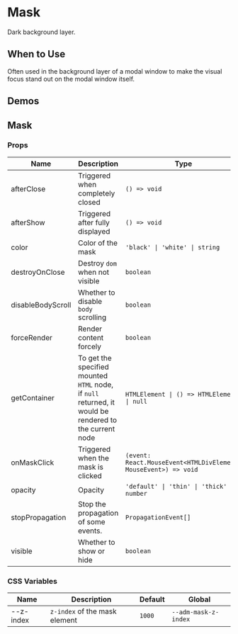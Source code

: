 # Mask

Dark background layer.

## When to Use

Often used in the background layer of a modal window to make the visual focus stand out on the modal window itself.

## Demos

<code src="./demos/demo1.tsx"></code>

## Mask

### Props

| Name              | Description                                                                                            | Type                                                            | Default     |
| ----------------- | ------------------------------------------------------------------------------------------------------ | --------------------------------------------------------------- | ----------- |
| afterClose        | Triggered when completely closed                                                                       | `() => void`                                                    | -           |
| afterShow         | Triggered after fully displayed                                                                        | `() => void`                                                    | -           |
| color             | Color of the mask                                                                                      | `'black' \| 'white' \| string`                                  | `'black'`   |
| destroyOnClose    | Destroy `dom` when not visible                                                                         | `boolean`                                                       | `false`     |
| disableBodyScroll | Whether to disable `body` scrolling                                                                    | `boolean`                                                       | `true`      |
| forceRender       | Render content forcely                                                                                 | `boolean`                                                       | `false`     |
| getContainer      | To get the specified mounted `HTML` node, if `null` returned, it would be rendered to the current node | `HTMLElement \| () => HTMLElement \| null`                      | `null`      |
| onMaskClick       | Triggered when the mask is clicked                                                                     | `(event: React.MouseEvent<HTMLDivElement, MouseEvent>) => void` | -           |
| opacity           | Opacity                                                                                                | `'default' \| 'thin' \| 'thick' \| number`                      | `'default'` |
| stopPropagation   | Stop the propagation of some events.                                                                   | `PropagationEvent[]`                                            | `['click']` |
| visible           | Whether to show or hide                                                                                | `boolean`                                                       | `true`      |

### CSS Variables

| Name      | Description                   | Default | Global               |
| --------- | ----------------------------- | ------- | -------------------- |
| --z-index | `z-index` of the mask element | `1000`  | `--adm-mask-z-index` |
